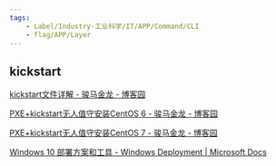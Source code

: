 ```yaml
---
tags:
    - Label/Industry-工业科学/IT/APP/Command/CLI
    - flag/APP/Layer
---
```


## kickstart

[kickstart文件详解 - 骏马金龙 - 博客园](https://www.cnblogs.com/f-ck-need-u/p/7342022.html)

[PXE+kickstart无人值守安装CentOS 6 - 骏马金龙 - 博客园](https://www.cnblogs.com/f-ck-need-u/p/6442024.html)

[PXE+kickstart无人值守安装CentOS 7 - 骏马金龙 - 博客园](https://www.cnblogs.com/f-ck-need-u/p/7342919.html)

[Windows 10 部署方案和工具 - Windows Deployment | Microsoft Docs](https://docs.microsoft.com/zh-cn/windows/deployment/windows-deployment-scenarios-and-tools)